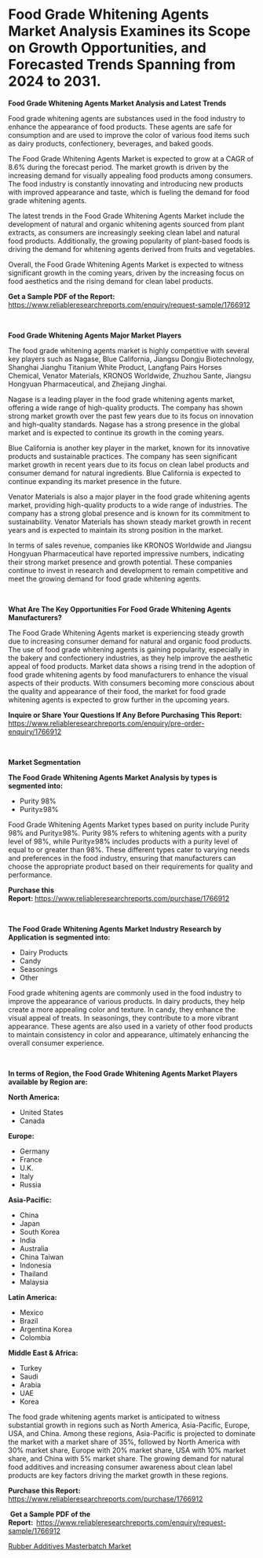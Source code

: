 <p><h1>Food Grade Whitening Agents Market Analysis Examines its Scope on Growth Opportunities, and Forecasted Trends Spanning from 2024 to 2031.</h1></p><p><strong>Food Grade Whitening Agents Market Analysis and Latest Trends</strong></p>
<p><p>Food grade whitening agents are substances used in the food industry to enhance the appearance of food products. These agents are safe for consumption and are used to improve the color of various food items such as dairy products, confectionery, beverages, and baked goods.</p><p>The Food Grade Whitening Agents Market is expected to grow at a CAGR of 8.6% during the forecast period. The market growth is driven by the increasing demand for visually appealing food products among consumers. The food industry is constantly innovating and introducing new products with improved appearance and taste, which is fueling the demand for food grade whitening agents.</p><p>The latest trends in the Food Grade Whitening Agents Market include the development of natural and organic whitening agents sourced from plant extracts, as consumers are increasingly seeking clean label and natural food products. Additionally, the growing popularity of plant-based foods is driving the demand for whitening agents derived from fruits and vegetables.</p><p>Overall, the Food Grade Whitening Agents Market is expected to witness significant growth in the coming years, driven by the increasing focus on food aesthetics and the rising demand for clean label products.</p></p>
<p><strong>Get a Sample PDF of the Report:&nbsp;</strong> <a href="https://www.reliableresearchreports.com/enquiry/request-sample/1766912">https://www.reliableresearchreports.com/enquiry/request-sample/1766912</a></p>
<p>&nbsp;</p>
<p><strong>Food Grade Whitening Agents Major Market Players</strong></p>
<p><p>The food grade whitening agents market is highly competitive with several key players such as Nagase, Blue California, Jiangsu Dongju Biotechnology, Shanghai Jianghu Titanium White Product, Langfang Pairs Horses Chemical, Venator Materials, KRONOS Worldwide, Zhuzhou Sante, Jiangsu Hongyuan Pharmaceutical, and Zhejiang Jinghai.</p><p>Nagase is a leading player in the food grade whitening agents market, offering a wide range of high-quality products. The company has shown strong market growth over the past few years due to its focus on innovation and high-quality standards. Nagase has a strong presence in the global market and is expected to continue its growth in the coming years.</p><p>Blue California is another key player in the market, known for its innovative products and sustainable practices. The company has seen significant market growth in recent years due to its focus on clean label products and consumer demand for natural ingredients. Blue California is expected to continue expanding its market presence in the future.</p><p>Venator Materials is also a major player in the food grade whitening agents market, providing high-quality products to a wide range of industries. The company has a strong global presence and is known for its commitment to sustainability. Venator Materials has shown steady market growth in recent years and is expected to maintain its strong position in the market.</p><p>In terms of sales revenue, companies like KRONOS Worldwide and Jiangsu Hongyuan Pharmaceutical have reported impressive numbers, indicating their strong market presence and growth potential. These companies continue to invest in research and development to remain competitive and meet the growing demand for food grade whitening agents.</p></p>
<p>&nbsp;</p>
<p><strong>What Are The Key Opportunities For Food Grade Whitening Agents Manufacturers?</strong></p>
<p><p>The Food Grade Whitening Agents market is experiencing steady growth due to increasing consumer demand for natural and organic food products. The use of food grade whitening agents is gaining popularity, especially in the bakery and confectionery industries, as they help improve the aesthetic appeal of food products. Market data shows a rising trend in the adoption of food grade whitening agents by food manufacturers to enhance the visual aspects of their products. With consumers becoming more conscious about the quality and appearance of their food, the market for food grade whitening agents is expected to grow further in the upcoming years.</p></p>
<p><strong>Inquire or Share Your Questions If Any Before Purchasing This Report:</strong> <a href="https://www.reliableresearchreports.com/enquiry/pre-order-enquiry/1766912">https://www.reliableresearchreports.com/enquiry/pre-order-enquiry/1766912</a></p>
<p>&nbsp;</p>
<p><strong>Market Segmentation</strong></p>
<p><strong>The Food Grade Whitening Agents Market Analysis by types is segmented into:</strong></p>
<p><ul><li>Purity 98%</li><li>Purity≥98%</li></ul></p>
<p><p>Food Grade Whitening Agents Market types based on purity include Purity 98% and Purity≥98%. Purity 98% refers to whitening agents with a purity level of 98%, while Purity≥98% includes products with a purity level of equal to or greater than 98%. These different types cater to varying needs and preferences in the food industry, ensuring that manufacturers can choose the appropriate product based on their requirements for quality and performance.</p></p>
<p><strong>Purchase this Report:&nbsp;</strong><a href="https://www.reliableresearchreports.com/purchase/1766912">https://www.reliableresearchreports.com/purchase/1766912</a></p>
<p>&nbsp;</p>
<p><strong>The Food Grade Whitening Agents Market Industry Research by Application is segmented into:</strong></p>
<p><ul><li>Dairy Products</li><li>Candy</li><li>Seasonings</li><li>Other</li></ul></p>
<p><p>Food grade whitening agents are commonly used in the food industry to improve the appearance of various products. In dairy products, they help create a more appealing color and texture. In candy, they enhance the visual appeal of treats. In seasonings, they contribute to a more vibrant appearance. These agents are also used in a variety of other food products to maintain consistency in color and appearance, ultimately enhancing the overall consumer experience.</p></p>
<p>&nbsp;</p>
<p><strong>In terms of Region, the Food Grade Whitening Agents Market Players available by Region are:</strong></p>
<p>
    <p> <strong> North America: </strong>
        <ul>
            <li>United States</li>
            <li>Canada</li>
        </ul>
        </p> 
    <p> <strong> Europe: </strong>
        <ul>
            <li>Germany</li>
            <li>France</li>
            <li>U.K.</li>
            <li>Italy</li>
            <li>Russia</li>
        </ul>
        </p> 
    <p> <strong> Asia-Pacific: </strong>
        <ul>
            <li>China</li>
            <li>Japan</li>
            <li>South Korea</li>
            <li>India</li>
            <li>Australia</li>
            <li>China Taiwan</li>
            <li>Indonesia</li>
            <li>Thailand</li>
            <li>Malaysia</li>
        </ul>
        </p> 
    <p> <strong> Latin America: </strong>
        <ul>
            <li>Mexico</li>
            <li>Brazil</li>
            <li>Argentina Korea</li>
            <li>Colombia</li>
        </ul>
        </p> 
    <p> <strong> Middle East & Africa: </strong>
        <ul>
            <li>Turkey</li>
            <li>Saudi</li>
            <li>Arabia</li>
            <li>UAE</li>
            <li>Korea</li>
        </ul>
    </p>
    </p>
<p><p>The food grade whitening agents market is anticipated to witness substantial growth in regions such as North America, Asia-Pacific, Europe, USA, and China. Among these regions, Asia-Pacific is projected to dominate the market with a market share of 35%, followed by North America with 30% market share, Europe with 20% market share, USA with 10% market share, and China with 5% market share. The growing demand for natural food additives and increasing consumer awareness about clean label products are key factors driving the market growth in these regions.</p></p>
<p><strong>Purchase this Report: </strong><a href="https://www.reliableresearchreports.com/purchase/1766912">https://www.reliableresearchreports.com/purchase/1766912</a></p>
<p>&nbsp;<strong>Get a Sample PDF of the Report:&nbsp;&nbsp;</strong><a href="https://www.reliableresearchreports.com/enquiry/request-sample/1766912">https://www.reliableresearchreports.com/enquiry/request-sample/1766912</a></p>
<p><strong></strong></p>
<p><p><a href="https://eight-handstand-8fb.notion.site/Rubber-Additives-Masterbatch-Market-Size-and-Growth-Market-Segmentation-Regional-and-Country-Break-36fa554c797144448d59d46cb5633d00">Rubber Additives Masterbatch Market</a></p></p>